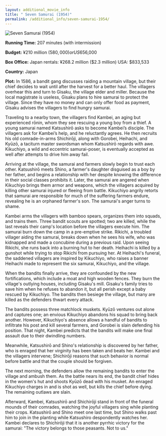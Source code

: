 ```yaml
---
layout: additional_movie_info
title: " Seven Samurai (1954)"
permalink: /additional_info/seven-samurai-1954/
---
```


![ Seven Samurai (1954)](https://upload.wikimedia.org/wikipedia/commons/thumb/b/ba/Seven_Samurai_poster.jpg/220px-Seven_Samurai_poster.jpg)

**Running Time:** 207 minutes (with intermission)

**Budget:** ¥210 million ($580,000) or US$656,000

**Box Office:** Japan rentals: ¥268.2 million ($2.3 million)  USA: $833,533

**Country:** Japan

**Plot:** In 1586, a bandit gang discusses raiding a mountain village, but their chief decides to wait until after the harvest for a better haul. The villagers overhear this and turn to Gisaku, the village elder and miller. Because the local magistrate is useless, Gisaku plans to hire samurai to protect the village. Since they have no money and can only offer food as payment, Gisaku advises the villagers to find hungry samurai.

Traveling to a nearby town, the villagers find Kambei, an aging but experienced rōnin, whom they see rescuing a young boy from a thief. A young samurai named Katsushirō asks to become Kambei’s disciple. The villagers ask for Kambei’s help, and he reluctantly agrees. He then recruits his old comrade-in-arms Shichirōji, along with Gorobei, Heihachi, and Kyūzō, a taciturn master swordsman whom Katsushirō regards with awe. Kikuchiyo, a wild and eccentric samurai-poser, is eventually accepted as well after attempts to drive him away fail.

Arriving at the village, the samurai and farmers slowly begin to trust each other. Katsushirō meets Shino, a farmer's daughter disguised as a boy by her father, and begins a relationship with her despite knowing the difference in their social classes prohibits it. Later, the samurai are angered when Kikuchiyo brings them armor and weapons, which the villagers acquired by killing other samurai injured or fleeing from battle. Kikuchiyo angrily retorts that samurai are responsible for much of the suffering farmers endure, revealing he is an orphaned farmer's son. The samurai's anger turns to shame.

Kambei arms the villagers with bamboo spears, organizes them into squads, and trains them. Three bandit scouts are spotted; two are killed, while the last reveals their camp's location before the villagers execute him. The samurai burn down the camp in a pre-emptive strike. Rikichi, a troubled villager aiding the samurai, breaks down when he sees his wife, who was kidnapped and made a concubine during a previous raid. Upon seeing Rikichi, she runs back into a burning hut to her death. Heihachi is killed by a gunshot while trying to stop Rikichi from pursuing her. At Heihachi's funeral, the saddened villagers are inspired by Kikuchiyo, who raises a banner Heihachi made to represent the six samurai, Kikuchiyo, and the village.

When the bandits finally arrive, they are confounded by the new fortifications, which include a moat and high wooden fences. They burn the village's outlying houses, including Gisaku's mill. Gisaku's family tries to save him when he refuses to abandon it, but all perish except a baby rescued by Kikuchiyo. The bandits then besiege the village, but many are killed as the defenders thwart every attack.

The bandits possess three matchlock muskets. Kyūzō ventures out alone and captures one; an envious Kikuchiyo abandons his squad to bring back another. However, Kikuchiyo's absence allows a handful of bandits to infiltrate his post and kill several farmers, and Gorobei is slain defending his position. That night, Kambei predicts that the bandits will make one final assault due to their dwindling numbers.

Meanwhile, Katsushirō and Shino's relationship is discovered by her father, who is enraged that her virginity has been taken and beats her. Kambei and the villagers intervene; Shichirōji reasons that such behavior is normal before battle and that the couple should be forgiven.

The next morning, the defenders allow the remaining bandits to enter the village and ambush them. As the battle nears its end, the bandit chief hides in the women's hut and shoots Kyūzō dead with his musket. An enraged Kikuchiyo charges in and is shot as well, but kills the chief before dying. The remaining outlaws are slain.

Afterward, Kambei, Katsushirō and Shichirōji stand in front of the funeral mounds of their comrades, watching the joyful villagers sing while planting their crops. Katsushirō and Shino meet one last time, but Shino walks past him to join in the planting while Katsushiro despondently watches her. Kambei declares to Shichirōji that it is another pyrrhic victory for the samurai: "The victory belongs to those peasants. Not to us."